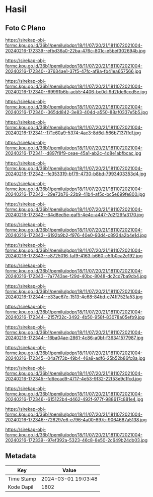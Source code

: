 # Hasil

## Foto C Plano

https://sirekap-obj-formc.kpu.go.id/36b1/pemilu/pdpr/18/11/07/20/21/1811072021004-20240216-172339--efbd36a0-22ba-476c-801c-e5bef302694b.jpg

https://sirekap-obj-formc.kpu.go.id/36b1/pemilu/pdpr/18/11/07/20/21/1811072021004-20240216-172340--37634ae1-37f5-47fc-af9a-fb41ea657566.jpg

https://sirekap-obj-formc.kpu.go.id/36b1/pemilu/pdpr/18/11/07/20/21/1811072021004-20240216-172340--69991b6b-acb5-4406-bc0d-9d2fde6ccd5e.jpg

https://sirekap-obj-formc.kpu.go.id/36b1/pemilu/pdpr/18/11/07/20/21/1811072021004-20240216-172340--365dd842-3e83-404d-a550-88af0337e5b5.jpg

https://sirekap-obj-formc.kpu.go.id/36b1/pemilu/pdpr/18/11/07/20/21/1811072021004-20240216-172341--171c60a9-5374-4ac3-8d6d-566b7137ffdf.jpg

https://sirekap-obj-formc.kpu.go.id/36b1/pemilu/pdpr/18/11/07/20/21/1811072021004-20240216-172341--d897f8f9-ceae-45a1-ab2c-4d8e1abfbcac.jpg

https://sirekap-obj-formc.kpu.go.id/36b1/pemilu/pdpr/18/11/07/20/21/1811072021004-20240216-172342--fe353319-bf79-4730-b8bd-7993403353d4.jpg

https://sirekap-obj-formc.kpu.go.id/36b1/pemilu/pdpr/18/11/07/20/21/1811072021004-20240216-172342--29e73b76-22b9-41b4-af5c-bc5e699fe800.jpg

https://sirekap-obj-formc.kpu.go.id/36b1/pemilu/pdpr/18/11/07/20/21/1811072021004-20240216-172342--64d8ed5e-eaf5-4e4c-a447-7d2f29fa3170.jpg

https://sirekap-obj-formc.kpu.go.id/36b1/pemilu/pdpr/18/11/07/20/21/1811072021004-20240216-172343--6192b9b2-f976-40e0-93d4-c8934a2b4e1d.jpg

https://sirekap-obj-formc.kpu.go.id/36b1/pemilu/pdpr/18/11/07/20/21/1811072021004-20240216-172343--c8725016-faf9-4163-b660-c5fb0ca2e192.jpg

https://sirekap-obj-formc.kpu.go.id/36b1/pemilu/pdpr/18/11/07/20/21/1811072021004-20240216-172343--7a7743ae-f29d-40bc-8048-dc2cd7ba9cb4.jpg

https://sirekap-obj-formc.kpu.go.id/36b1/pemilu/pdpr/18/11/07/20/21/1811072021004-20240216-172344--e33ae67e-1513-4c68-84bd-e74ff752fa53.jpg

https://sirekap-obj-formc.kpu.go.id/36b1/pemilu/pdpr/18/11/07/20/21/1811072021004-20240216-172344--2157f32c-3492-4b50-958f-83078a05efb9.jpg

https://sirekap-obj-formc.kpu.go.id/36b1/pemilu/pdpr/18/11/07/20/21/1811072021004-20240216-172344--16ba04ae-2861-4c86-a0bf-f36341577987.jpg

https://sirekap-obj-formc.kpu.go.id/36b1/pemilu/pdpr/18/11/07/20/21/1811072021004-20240216-172345--04a7f73b-49b4-46a9-adf6-25b52b86fc8a.jpg

https://sirekap-obj-formc.kpu.go.id/36b1/pemilu/pdpr/18/11/07/20/21/1811072021004-20240216-172345--fd6ecad9-4717-4e53-9f32-22f53e9c1fcd.jpg

https://sirekap-obj-formc.kpu.go.id/36b1/pemilu/pdpr/18/11/07/20/21/1811072021004-20240216-172346--615122b4-d462-492f-977f-988617c881e4.jpg

https://sirekap-obj-formc.kpu.go.id/36b1/pemilu/pdpr/18/11/07/20/21/1811072021004-20240216-172346--728297e6-e796-4a00-897c-9064687a5138.jpg

https://sirekap-obj-formc.kpu.go.id/36b1/pemilu/pdpr/18/11/07/20/21/1811072021004-20240216-172339--97ef392a-5323-46c8-8e50-2c649b24db03.jpg


## Metadata

| Key        | Value               |
| ---------- | ------------------- |
| Time Stamp | 2024-03-01 19:03:48 |
| Kode Dapil | 1802                |



